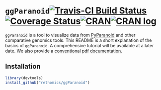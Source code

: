 


# `ggParanoid`[![Travis-CI Build Status](https://travis-ci.org/haneylab/ggParanoid.svg?branch=master)](https://travis-ci.org/haneylab/ggParanoid)[![Coverage Status](https://img.shields.io/codecov/c/github/haneylab/ggParanoid/master.svg)](https://codecov.io/github/haneylab/ggParanoid?branch=master)[![CRAN](http://www.r-pkg.org/badges/version/ggParanoid)](https://cran.r-project.org/package=ggParanoid)[![CRAN log](https://cranlogs.r-pkg.org/badges/ggParanoid)](https://www.rdocumentation.org/packages/ggParanoid)

`ggParanoid` is a tool to visualize data from [PyParanoid](https://github.com/ryanmelnyk/PyParanoid/) and other comparative genomics tools.
This README is a short explanation of the basics of `ggParanoid`.
A comprehensive tutorial will be available at a later date.
We also provide a [conventional pdf documentation](ggParanoid.pdf).


## Installation

```r
library(devtools)
install_github("rethomics/ggParanoid")
```
